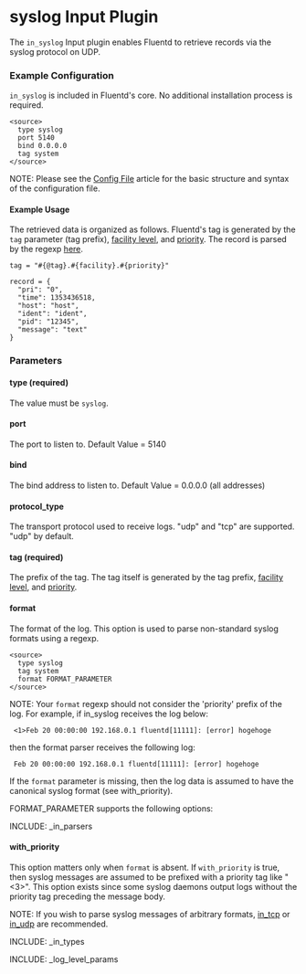# syslog Input Plugin

The `in_syslog` Input plugin enables Fluentd to retrieve records via the syslog protocol on UDP.

### Example Configuration

`in_syslog` is included in Fluentd's core. No additional installation process is required.

    
    <source>
      type syslog
      port 5140
      bind 0.0.0.0
      tag system
    </source>

NOTE: Please see the <a href="config-file">Config File</a> article for the basic structure and syntax of the configuration file.

#### Example Usage

The retrieved data is organized as follows. Fluentd's tag is generated by the `tag` parameter (tag prefix), [facility level](http://en.wikipedia.org/wiki/Syslog#Facility_Levels), and [priority](http://en.wikipedia.org/wiki/Syslog#Severity_levels). The record is parsed by the regexp [here](https://github.com/fluent/fluentd/blob/master/lib/fluent/plugin/in_syslog.rb#L25).

    
    tag = "#{@tag}.#{facility}.#{priority}"
    
    record = {
      "pri": "0",
      "time": 1353436518,
      "host": "host",
      "ident": "ident",
      "pid": "12345",
      "message": "text"
    }

### Parameters

#### type (required)
The value must be `syslog`.

#### port
The port to listen to. Default Value = 5140

#### bind
The bind address to listen to. Default Value = 0.0.0.0 (all addresses)

#### protocol_type
The transport protocol used to receive logs. "udp" and "tcp" are supported. "udp" by default.

#### tag (required)
The prefix of the tag. The tag itself is generated by the tag prefix, [facility level](http://en.wikipedia.org/wiki/Syslog#Facility_Levels), and [priority](http://en.wikipedia.org/wiki/Syslog#Severity_levels).

#### format
The format of the log. This option is used to parse non-standard syslog formats using a regexp.

    
    <source>
      type syslog
      tag system
      format FORMAT_PARAMETER
    </source>

NOTE: Your `format` regexp should not consider the 'priority' prefix of the log.
For example, if in_syslog receives the log below:

     <1>Feb 20 00:00:00 192.168.0.1 fluentd[11111]: [error] hogehoge

then the format parser receives the following log:

     Feb 20 00:00:00 192.168.0.1 fluentd[11111]: [error] hogehoge

If the `format` parameter is missing, then the log data is assumed to have the canonical syslog format (see with_priority).

FORMAT_PARAMETER supports the following options:

INCLUDE: _in_parsers


#### with_priority

This option matters only when `format` is absent. If `with_priority` is true, then syslog messages are assumed to be prefixed with a priority tag like "&lt;3&gt;". This option exists since some syslog daemons output logs without the priority tag preceding the message body.

NOTE: If you wish to parse syslog messages of arbitrary formats, <a href="in_tcp">in_tcp</a> or <a href="in_udp">in_udp</a> are recommended.

INCLUDE: _in_types

INCLUDE: _log_level_params

